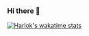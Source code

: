 ### Hi there 👋
[![Harlok's wakatime stats](https://github-readme-stats.vercel.app/api/wakatime?username=luizh455)](https://github.com/anuraghazra/github-readme-stats)

<!--
**luizh455/luizh455** is a ✨ _special_ ✨ repository because its `README.md` (this file) appears on your GitHub profile.

Here are some ideas to get you started:

- 🔭 I’m currently working on Mobile Applications
- 🌱 I’m currently learning Kotlin Multiplatform
- 💬 Ask me about anything
